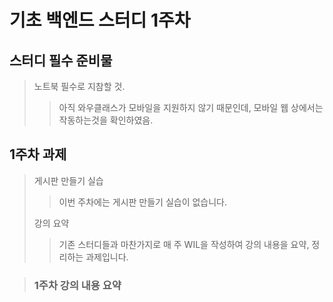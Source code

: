 기초 백엔드 스터디 1주차
=============
## 스터디 필수 준비물
>노트북 필수로 지참할 것.
>   >아직 와우클래스가 모바일을 지원하지 않기 때문인데, 모바일 웹 상에서는 작동하는것을 확인하였음.

## 1주차 과제
>게시판 만들기 실습
>   >이번 주차에는 게시판 만들기 실습이 없습니다.
>
>강의 요약
>   >기존 스터디들과 마찬가지로 매 주 WIL을 작성하여 강의 내용을 요약, 정리하는 과제입니다.

>### 1주차 강의 내용 요약
>